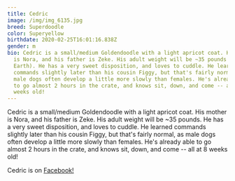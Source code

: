 ```yaml
---
title: Cedric
image: /img/img_6135.jpg
breed: Superdoodle
color: Superyellow
birthdate: 2020-02-25T16:01:16.838Z
gender: m
bio: Cedric is a small/medium Goldendoodle with a light apricot coat. His mother
  is Nora, and his father is Zeke. His adult weight will be ~35 pounds (on
  Earth). He has a very sweet disposition, and loves to cuddle. He learned
  commands slightly later than his cousin Figgy, but that's fairly normal, as
  male dogs often develop a little more slowly than females. He's already able
  to go almost 2 hours in the crate, and knows sit, down, and come -- all at 8
  weeks old!
---
```

Cedric is a small/medium Goldendoodle with a light apricot coat. His mother is Nora, and his father is Zeke. His adult weight will be ~35 pounds. He has a very sweet disposition, and loves to cuddle. He learned commands slightly later than his cousin Figgy, but that's fairly normal, as male dogs often develop a little more slowly than females. He's already able to go almost 2 hours in the crate, and knows sit, down, and come -- all at 8 weeks old!

Cedric is on [Facebook!](https://www.facebook.com)